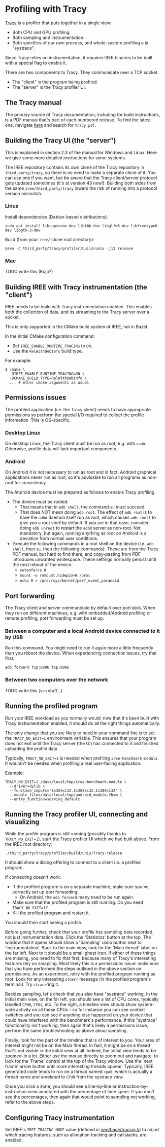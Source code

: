 # Profiling with Tracy

[Tracy](https://github.com/wolfpld/tracy) is a profiler that puts together in a
single view:
* Both CPU and GPU profiling.
* Both sampling and instrumentation.
* Both specifics of our own process, and whole-system profiling a la "systrace".

Since Tracy relies on instrumentation, it requires IREE binaries to be built
with a special flag to enable it.

There are two components to Tracy. They communicate over a TCP socket.
* The "client" is the program being profiled.
* The "server" is the Tracy profiler UI.

## The Tracy manual

The primary source of Tracy documentation, including for build instructions, is
a PDF manual that's part of each numbered release. To find the latest one,
navigate [here](https://github.com/wolfpld/tracy/releases) and search for
`tracy.pdf`.

## Building the Tracy UI (the "server")

This is explained in section 2.3 of the manual for Windows and Linux. Here we
give some more detailed instructions for some systems.

The IREE repository contains its own clone of the Tracy repository in
`third_party/tracy`, so there is no need to make a separate clone of it. You can
use one if you want, but be aware that the Tracy client/server protocol gets
updated sometimes (it's at version 43 now!). Building both sides from the same
`iree/third_party/tracy` lowers the risk of running into a protocol version
mismatch.

### Linux

Install dependencies (Debian-based distributions):
```
sudo apt install libcapstone-dev libtbb-dev libglfw3-dev libfreetype6-dev libgtk-3-dev
```

Build (from your `iree/` clone root directory):
```
make -C third_party/tracy/profiler/build/unix -j12 release
```

### Mac

TODO write this (Kojo?)

## Building IREE with Tracy instrumentation (the "client")

IREE needs to be build with Tracy instrumentation enabled. This enables both the
collection of data, and its streaming to the Tracy server over a socket.

This is only supported in the CMake build system of IREE, not in Bazel.

In the initial CMake configuration command:
*   Set `IREE_ENABLE_RUNTIME_TRACING` to `ON`.
*   Use the `RelWithDebInfo` build type.

For example:

```shell
$ cmake \
  -DIREE_ENABLE_RUNTIME_TRACING=ON \
  -DCMAKE_BUILD_TYPE=RelWithDebInfo \
  ... # other cmake arguments as usual
```
## Permissions issues

The profiled application (i.e. the Tracy client) needs to have appropriate
permissions so perform the special I/O required to collect the profile
information. This is OS-specific.

### Desktop Linux

On desktop Linux, the Tracy client must be run as root, e.g. with `sudo`.
Otherwise, profile data will lack important components.

### Android

On Android it is not necessary to run as root and in fact, Android graphical
applications never run as root, so it's advisable to run all programs as
non-root for consistency.

The Android device must be prepared as follows to enable Tracy profiling.
* The device must be rooted.
  * That means that in `adb shell`, the command `su` must succeed.
  * That does NOT mean doing `adb root`. The effect of `adb root` is to have the
    `adbd` daemon itself run as root, which causes `adb shell` to give you a
    root shell by default. If you are in that case, consider doing `adb unroot`
    to restart the `adbd` server as non-root. Not mandatory, but again, running
    anything as root on Android is a deviation from normal user conditions.
* Execute the following commands in a root shell on the device (i.e. `adb
  shell`, then `su`, then the following commands). These are from the Tracy PDF
  manual, but hard to find there, and copy-pasting from PDF introduces unwanted
  whitespace. These settings normally persist until the next reboot of the
  device.
  * `setenforce 0`
  * `mount -o remount,hidepid=0 /proc`
  * `echo 0 > /proc/sys/kernel/perf_event_paranoid`

## Port forwarding

The Tracy client and server communicate by default over port `8086`. When they
run on different machines, e.g. with embedded/Android profiling or remote
profiling, port forwarding must be set up.

### Between a computer and a local Android device connected to it by USB

Run this command. You might need to run it again more a little frequently than
you reboot the device. When experiencing connection issues, try that first.

```shell
adb forward tcp:8086 tcp:8086
```

### Between two computers over the network

TODO write this (`ssh` stuff...)

## Running the profiled program

Run your IREE workload as you normally would: now that it's been built with
Tracy instrumentation enabled, it should do all the right things automatically.

The only change that you are likely to need in your command line is to set the
`TRACY_NO_EXIT=1` environment variable. This ensures that your program does not
exit until the Tracy server (the UI) has connected to it and finished uploading
the profile data.

Typically, `TRACY_NO_EXIT=1` is needed when profiling `iree-benchmark-module`.
It wouldn't be needed when profiling a real user-facing application.

Example:

```shell
TRACY_NO_EXIT=1 /data/local/tmp/iree-benchmark-module \
  --driver=dylib \
  --function_inputs='1x384xi32,1x384xi32,1x384xi32' \
  --module_file=/data/local/tmp/android_module.fbvm \
  --entry_function=serving_default
```

## Running the Tracy profiler UI, connecting and visualizing

While the profile program is still running (possibly thanks to
`TRACY_NO_EXIT=1`), start the Tracy profiler UI which we had built above.
From the IREE root directory:
```shell
./third_party/tracy/profiler/build/unix/Tracy-release
```

It should show a dialog offering to connect to a client i.e. a profiled program.

If connecting doesn't work:
* If the profiled program is on a separate machine, make sure you've correctly
  set up port forwarding.
  * On Android, the `adb forward` many need to be run again.
* Make sure that the profiled program is still running. Do you need
  `TRACY_NO_EXIT=1`?
* Kill the profiled program and restart it.

You should then start seeing a profile.

Before going further, check that your profile has sampling data recorded, not
just instrumentation data. Click the 'Statistics' button at the top. The window
that it opens should show a 'Sampling' radio button next to 'Instrumentation'.
Back to the main view, look for the 'Main thread' label on the far left. Next to
it should be a small ghost icon. If either of these things are missing, you need
to fix that first, because many of Tracy's interesting features rely on
smapling. Most likely this is a permissions issue: make sure that you have
performed the steps outlined in the above section on permissions. As an
experiment, retry with the profiled program running as root. Look for any
interesting `stderr` message (in the profiled program's terminal). Try
`strace`'ing it.

Besides sampling, let's check that you also have "systrace" working. In the
initial main view, on the far left, you should see a list of CPU cores,
typically labelled `CPU0`, `CPU1`, etc. To the right, a timeline view should
show system-wide activity on all these CPUs - so for instance you can see
context switches and you can see if anything else happened on your device that
could have interfered with the benchmark's performance. If this "systrace"
functionality isn't working, then again that's likely a permissions issue,
perform the same troubleshooting as above about sampling.

Finally, look for the part of the timeline that is of interest to you. Your area
of interest might not be on the Main thread. In fact, it might be on a thread
that's not visible in the initial view at all. Indeed, the initial view tends to
be zoomed-in a lot. Either use the mouse directly to zoom out and navigate, to
look for the 'Frame' control at the top of the Tracy window. Use the 'next
frame' arrow button until more interesting threads appear. Typically, IREE
generated code tends to run on a thread named `cpu0`, which is actually a thread
name and unrelated to `CPU0` from the systrace view.

Once you click a zone, you should see a line-by-line or
instruction-by-instruction view annotated with the percentage of time spent. If
you don't see the percentages, then again that would point to sampling not
working, refer to the above steps.

## Configuring Tracy instrumentation

Set IREE's `IREE_TRACING_MODE` value (defined in
[iree/base/tracing.h](https://github.com/google/iree/blob/main/iree/base/tracing.h))
to adjust which tracing features, such as allocation tracking and callstacks,
are enabled.
